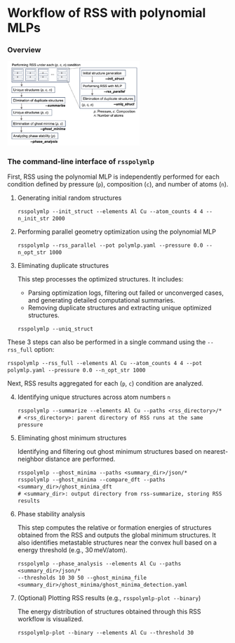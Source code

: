 # Workflow of RSS with polynomial MLPs

### Overview
<img src="./workflow.png" alt="workflow" width="60%" />

### The command-line interface of `rsspolymlp`

First, RSS using the polynomial MLP is independently performed for each condition defined by pressure (`p`), composition (`c`), and number of atoms (`n`).

1. Generating initial random structures
   
   ```shell
   rsspolymlp --init_struct --elements Al Cu --atom_counts 4 4 --n_init_str 2000
   ```

2. Performing parallel geometry optimization using the polynomial MLP
   
   ```shell
   rsspolymlp --rss_parallel --pot polymlp.yaml --pressure 0.0 --n_opt_str 1000
   ```

3. Eliminating duplicate structures
   
   This step processes the optimized structures. It includes:

   * Parsing optimization logs, filtering out failed or unconverged cases, and generating detailed computational summaries.
   * Removing duplicate structures and extracting unique optimized structures.

   ```shell
   rsspolymlp --uniq_struct
   ```

These 3 steps can also be performed in a single command using the `--rss_full` option:
```shell
rsspolymlp --rss_full --elements Al Cu --atom_counts 4 4 --pot polymlp.yaml --pressure 0.0 --n_opt_str 1000
```

Next, RSS results aggregated for each (`p`, `c`) condition are analyzed.

4. Identifying unique structures across atom numbers `n`

   ```shell
   rsspolymlp --summarize --elements Al Cu --paths <rss_directory>/*
   # <rss_directory>: parent directory of RSS runs at the same pressure
   ```

5. Eliminating ghost minimum structures
   
   Identifying and filtering out ghost minimum structures based on nearest-neighbor distance are performed.

   ```shell
   rsspolymlp --ghost_minima --paths <summary_dir>/json/*
   rsspolymlp --ghost_minima --compare_dft --paths <summary_dir>/ghost_minima_dft
   # <summary_dir>: output directory from rss-summarize, storing RSS results
   ```

6. Phase stability analysis

   This step computes the relative or formation energies of structures obtained from the RSS and outputs the global minimum structures. It also identifies metastable structures near the convex hull based on a energy threshold (e.g., 30 meV/atom).

   ```shell
   rsspolymlp --phase_analysis --elements Al Cu --paths <summary_dir>/json/* 
   --thresholds 10 30 50 --ghost_minima_file <summary_dir>/ghost_minima/ghost_minima_detection.yaml
   ```

7. (Optional) Plotting RSS results (e.g., `rsspolymlp-plot --binary`)
   
   The energy distribution of structures obtained through this RSS workflow is visualized.
   ```shell
   rsspolymlp-plot --binary --elements Al Cu --threshold 30
   ```